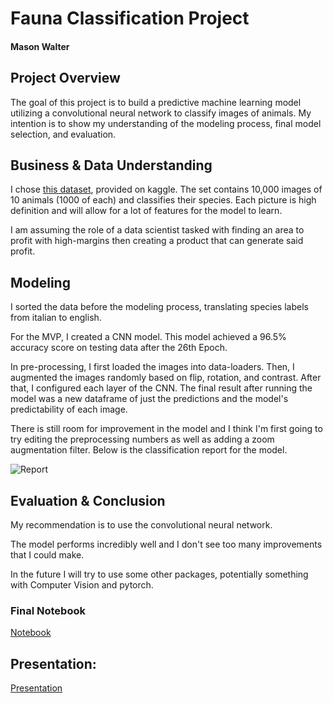 # Fauna Classification Project

#### Mason Walter


## Project Overview
The goal of this project is to build a predictive machine learning model utilizing a convolutional neural network to classify images of animals. My intention is to show my understanding of the modeling process, final model selection, and evaluation.

## Business & Data Understanding
I chose [this dataset](https://www.kaggle.com/datasets/alessiocorrado99/animals10), provided on kaggle. The set contains 10,000 images of 10 animals (1000 of each) and classifies their species.  Each picture is high definition and will allow for a lot of features for the model to learn.

I am assuming the role of a data scientist tasked with finding an area to profit with high-margins then creating a product that can generate said profit.

## Modeling

I sorted the data before the modeling process, translating species labels from italian to english.

For the MVP, I created a CNN model. This model achieved a 96.5% accuracy score on testing data after the 26th Epoch.

In pre-processing, I first loaded the images into data-loaders.  Then, I augmented the images randomly based on flip, rotation, and contrast.  After that, I configured each layer of the CNN. The final result after running the model was a new dataframe of just the predictions and the model's predictability of each image.

There is still room for improvement in the model and I think I'm first going to try editing the preprocessing numbers as well as adding a zoom augmentation filter. Below is the classification report for the model.


![Report](images/classification_rep_fauna.jpg)


## Evaluation & Conclusion
My recommendation is to use the convolutional neural network.

The model performs incredibly well and I don't see too many improvements that I could make.

In the future I will try to use some other packages, potentially something with Computer Vision and pytorch.

### Final Notebook
[Notebook](https://github.com/Wingaero/Fauna_Classification_Project/blob/main/Notebook.ipynb)

## Presentation:
[Presentation](------)